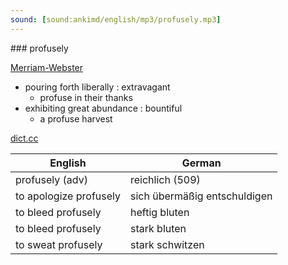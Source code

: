 ```yaml
---
sound: [sound:ankimd/english/mp3/profusely.mp3]
---
```


\### profusely

[Merriam-Webster](https://www.merriam-webster.com/dictionary/profusely)

- pouring forth liberally : extravagant
    - profuse in their thanks
- exhibiting great abundance : bountiful
    - a profuse harvest

[dict.cc](https://www.dict.cc/profusely)

| English        | German       |
| -------------- | ------------ |
| profusely (adv) | reichlich (509) |
| to apologize profusely | sich übermäßig entschuldigen |
| to bleed profusely | heftig bluten |
| to bleed profusely | stark bluten |
| to sweat profusely | stark schwitzen |
